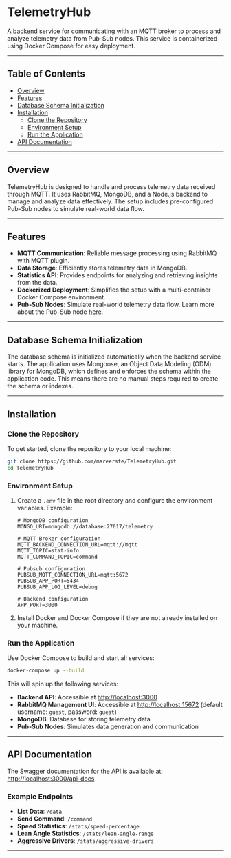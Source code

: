 # TelemetryHub

A backend service for communicating with an MQTT broker to process and analyze telemetry data from Pub-Sub nodes. This service is containerized using Docker Compose for easy deployment.

---

## Table of Contents

- [Overview](#overview)
- [Features](#features)
- [Database Schema Initialization](#database-schema-initialization)
- [Installation](#installation)
  - [Clone the Repository](#clone-the-repository)
  - [Environment Setup](#environment-setup)
  - [Run the Application](#run-the-application)
- [API Documentation](#api-documentation)

---

## Overview

TelemetryHub is designed to handle and process telemetry data received through MQTT. It uses RabbitMQ, MongoDB, and a Node.js backend to manage and analyze data effectively. The setup includes pre-configured Pub-Sub nodes to simulate real-world data flow.

---

## Features

- **MQTT Communication**: Reliable message processing using RabbitMQ with MQTT plugin.
- **Data Storage**: Efficiently stores telemetry data in MongoDB.
- **Statistics API**: Provides endpoints for analyzing and retrieving insights from the data.
- **Dockerized Deployment**: Simplifies the setup with a multi-container Docker Compose environment.
- **Pub-Sub Nodes**: Simulate real-world telemetry data flow. Learn more about the Pub-Sub node [here](https://hub.docker.com/r/2csolutionhub/pubsub-node).

---

## Database Schema Initialization

The database schema is initialized automatically when the backend service starts. The application uses Mongoose, an Object Data Modeling (ODM) library for MongoDB, which defines and enforces the schema within the application code. This means there are no manual steps required to create the schema or indexes.

---

## Installation

### Clone the Repository

To get started, clone the repository to your local machine:

```bash
git clone https://github.com/mareerste/TelemetryHub.git
cd TelemetryHub
```

### Environment Setup

1. Create a `.env` file in the root directory and configure the environment variables. Example:

   ```env
   # MongoDB configuration
   MONGO_URI=mongodb://database:27017/telemetry

   # MQTT Broker configuration
   MQTT_BACKEND_CONNECTION_URL=mqtt://mqtt
   MQTT_TOPIC=stat-info
   MQTT_COMMAND_TOPIC=command

   # Pubsub configuration
   PUBSUB_MQTT_CONNECTION_URL=mqtt:5672
   PUBSUB_APP_PORT=5434
   PUBSUB_APP_LOG_LEVEL=debug

   # Backend configuration
   APP_PORT=3000
   ```

2. Install Docker and Docker Compose if they are not already installed on your machine.

### Run the Application

Use Docker Compose to build and start all services:

```bash
docker-compose up --build
```

This will spin up the following services:

- **Backend API**: Accessible at [http://localhost:3000](http://localhost:3000)
- **RabbitMQ Management UI**: Accessible at [http://localhost:15672](http://localhost:15672) (default username: `guest`, password: `guest`)
- **MongoDB**: Database for storing telemetry data
- **Pub-Sub Nodes**: Simulates data generation and communication

---

## API Documentation

The Swagger documentation for the API is available at:
[http://localhost:3000/api-docs](http://localhost:3000/api-docs)

### Example Endpoints

- **List Data**: `/data`
- **Send Command**: `/command`
- **Speed Statistics**: `/stats/speed-percentage`
- **Lean Angle Statistics**: `/stats/lean-angle-range`
- **Aggressive Drivers**: `/stats/aggressive-drivers`

---

